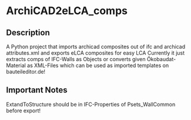 # ArchiCAD2eLCA_comps
## Description
A Python project that imports archicad composites out of ifc and archicad attributes.xml and exports eLCA composites for easy LCA
Currently it just extracts comps of IFC-Walls as Objects or converts given Ökobaudat-Material as XML-Files which can be used as imported templates on bauteileditor.de!
## Important Notes
ExtandToStructure should be in IFC-Properties of Psets_WallCommon before export!